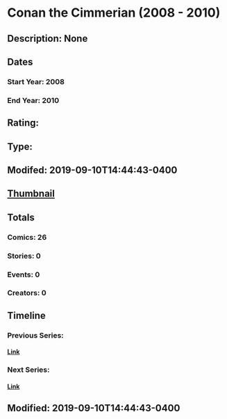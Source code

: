 # Conan the Cimmerian (2008 - 2010)
## Description: None
## Dates
### Start Year: 2008
### End Year: 2010
## Rating: 
## Type: 
## Modifed: 2019-09-10T14:44:43-0400
## [Thumbnail](http://i.annihil.us/u/prod/marvel/i/mg/b/40/image_not_available.jpg)
## Totals
### Comics: 26
### Stories: 0
### Events: 0
### Creators: 0
## Timeline
### Previous Series: 
#### [Link]()
### Next Series: 
#### [Link]()
## Modified: 2019-09-10T14:44:43-0400